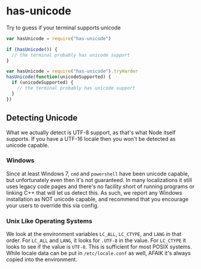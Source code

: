 has-unicode
===========

Try to guess if your terminal supports unicode

```javascript
var hasUnicode = require("has-unicode")

if (hasUnicode()) {
  // the terminal probably has unicode support
}
```
```javascript
var hasUnicode = require("has-unicode").tryHarder
hasUnicode(function(unicodeSupported) {
  if (unicodeSupported) {
    // the terminal probably has unicode support
  }
})
```


<extoc></extoc>

## Detecting Unicode

What we actually detect is UTF-8 support, as that's what Node itself supports.
If you have a UTF-16 locale then you won't be detected as unicode capable.

### Windows

Since at least Windows 7, `cmd` and `powershell` have been unicode capable,
but unfortunately even then it's not guaranteed. In many localizations it
still uses legacy code pages and there's no facility short of running
programs or linking C++ that will let us detect this. As such, we
report any Windows installation as NOT unicode capable, and recommend
that you encourage your users to override this via config.

### Unix Like Operating Systems

We look at the environment variables `LC_ALL`, `LC_CTYPE`, and `LANG` in
that order.  For `LC_ALL` and `LANG`, it looks for `.UTF-8` in the value. 
For `LC_CTYPE` it looks to see if the value is `UTF-8`.  This is sufficient
for most POSIX systems.  While locale data can be put in `/etc/locale.conf`
as well, AFAIK it's always copied into the environment.

